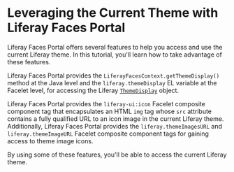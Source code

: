 # Leveraging the Current Theme with Liferay Faces Portal

Liferay Faces Portal offers several features to help you access and use the
current Liferay theme. In this tutorial, you'll learn how to take advantage of
these features. 

Liferay Faces Portal provides the `LiferayFacesContext.getThemeDisplay()` method
at the Java level and the `liferay.themeDisplay` EL variable at the Facelet
level, for accessing the Liferay
[`ThemeDisplay`](http://docs.liferay.com/portal/6.2/javadocs/com/liferay/portal/theme/ThemeDisplay.html)
object. 

Liferay Faces Portal provides the `liferay-ui:icon` Facelet composite component
tag that encapsulates an HTML `img` tag whose `src` attribute contains a fully
qualified URL to an icon image in the current Liferay theme. Additionally,
Liferay Faces Portal provides the `liferay.themeImagesURL` and
`liferay.themeImageURL` Facelet composite component tags for gaining access to
theme image icons. 

By using some of these features, you'll be able to access the current Liferay
theme. 
